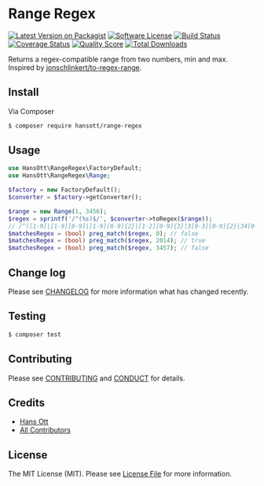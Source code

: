 # Range Regex

[![Latest Version on Packagist][ico-version]][link-packagist]
[![Software License][ico-license]](LICENSE.md)
[![Build Status][ico-travis]][link-travis]
[![Coverage Status][ico-scrutinizer]][link-scrutinizer]
[![Quality Score][ico-code-quality]][link-code-quality]
[![Total Downloads][ico-downloads]][link-downloads]


Returns a regex-compatible range from two numbers, min and max. Inspired by [jonschlinkert/to-regex-range](https://github.com/jonschlinkert/to-regex-range).

## Install

Via Composer

``` bash
$ composer require hansott/range-regex
```

## Usage

``` php
use HansOtt\RangeRegex\FactoryDefault;
use HansOtt\RangeRegex\Range;

$factory = new FactoryDefault();
$converter = $factory->getConverter();

$range = new Range(1, 3456);
$regex = sprintf('/^(%s)$/', $converter->toRegex($range));
// /^([1-9]|[1-9][0-9]|[1-9][0-9]{2}|[1-2][0-9]{3}|3[0-3][0-9]{2}|34[0-4][0-9]|345[0-6])$/
$matchesRegex = (bool) preg_match($regex, 0); // false
$matchesRegex = (bool) preg_match($regex, 2014); // true
$matchesRegex = (bool) preg_match($regex, 3457); // false
```

## Change log

Please see [CHANGELOG](CHANGELOG.md) for more information what has changed recently.

## Testing

``` bash
$ composer test
```

## Contributing

Please see [CONTRIBUTING](CONTRIBUTING.md) and [CONDUCT](CONDUCT.md) for details.

## Credits

- [Hans Ott][link-author]
- [All Contributors][link-contributors]

## License

The MIT License (MIT). Please see [License File](LICENSE.md) for more information.

[ico-version]: https://img.shields.io/packagist/v/hansott/range-regex.svg?style=flat-square
[ico-license]: https://img.shields.io/badge/license-MIT-brightgreen.svg?style=flat-square
[ico-travis]: https://img.shields.io/travis/hansott/range-regex/master.svg?style=flat-square
[ico-scrutinizer]: https://img.shields.io/scrutinizer/coverage/g/hansott/range-regex.svg?style=flat-square
[ico-code-quality]: https://img.shields.io/scrutinizer/g/hansott/range-regex.svg?style=flat-square
[ico-downloads]: https://img.shields.io/packagist/dt/hansott/range-regex.svg?style=flat-square

[link-packagist]: https://packagist.org/packages/hansott/range-regex
[link-travis]: https://travis-ci.org/hansott/range-regex
[link-scrutinizer]: https://scrutinizer-ci.com/g/hansott/range-regex/code-structure
[link-code-quality]: https://scrutinizer-ci.com/g/hansott/range-regex
[link-downloads]: https://packagist.org/packages/hansott/range-regex
[link-author]: https://github.com/hansott
[link-contributors]: ../../contributors
